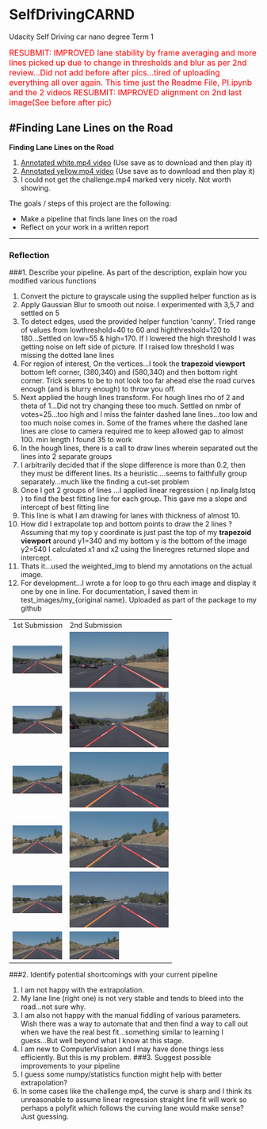 # SelfDrivingCARND
Udacity Self Driving car nano degree Term 1

<font size="3" color="red">RESUBMIT: IMPROVED lane stability by frame averaging and more lines picked up due to change in thresholds and blur as per 2nd review...Did not add before after pics...tired of uploading everything all over again. This time just the Readme File, PI.ipynb and the 2 videos</font>
<font size="3" color="red">RESUBMIT: IMPROVED alignment on 2nd last image(See before after pic)</font>


#**Finding Lane Lines on the Road** 
---

**Finding Lane Lines on the Road**

1. [Annotated white.mp4 video](videos/white.mp4) (Use save as to download and then play it)
2. [Annotated yellow.mp4 video](videos/yellow.mp4) (Use save as to download and then play it)
3. I could not get the challenge.mp4 marked very nicely. Not worth showing.

The goals / steps of this project are the following:
* Make a pipeline that finds lane lines on the road
* Reflect on your work in a written report
---
### Reflection

###1. Describe your pipeline. As part of the description, explain how you modified various functions
1. Convert the picture to grayscale using the supplied helper function as is
2. Apply Gaussian Blur to smooth out noise. I experimented with 3,5,7 and settled on 5
3. To detect edges, used the provided helper function 'canny'. Tried range of values from lowthreshold=40 to 60 and highthreshold=120 to 180...Settled on low=55 & high=170. If I lowered the high threshold I was getting noise on left side of picture. If I raised low threshold I was missing the dotted lane lines
4. For region of interest, On the vertices...I took the **trapezoid viewport** bottom left corner, (380,340) and (580,340) and then bottom right corner. Trick seems to be to not look too far ahead else the road curves enough (and is blurry enough) to throw you off.
5. Next applied the hough lines transform. For hough lines rho of 2 and theta of 1...Did not try changing these too much. Settled on nmbr of votes=25...too high and I miss the fainter dashed lane lines...too low and too much noise comes in. Some of the frames where the dashed lane lines are close to camera required me to keep allowed gap to almost 100. min length I found 35 to work
6. In the hough lines, there is a call to draw lines wherein separated out the lines into 2 separate groups
7. I arbitrarily decided that if the slope difference is more than 0.2, then they must be different lines. Its a heuristic....seems to faithfully group separately...much like the finding a cut-set problem
8. Once I got 2 groups of lines ...I applied linear regression ( np.linalg.lstsq ) to find the best fitting line for each group. This gave me a slope and intercept of best fitting line
9. This line is what I am drawing for lanes with thickness of almost 10.
10. How did I extrapolate top and bottom points to draw the 2 lines ? Assuming that my top y coordinate is just past the top of my **trapezoid viewport** around y1=340 and my bottom y is the bottom of the image y2=540 I calculated x1 and x2 using the lineregres returned slope and intercept.
11. Thats it...used the weighted_img to blend my annotations on the actual image.
12. For development...I wrote a for loop to go thru each image and display it one by one in line. For documentation, I saved them in test_images/my_{original name}. Uploaded as part of the package to my github
<table>
<tr><td>1st Submission</td><td>2nd Submission</td></tr>
<tr><td><img src="test_images/my_solidWhiteCurve.jpg" style="width:100px;"/></td><td><img src="test_images/my2_solidWhiteCurve.jpg" style="width: 200px;"/></td></tr>
<tr><td><img src="test_images/my_solidWhiteRight.jpg" style="width:100px;"/></td><td><img src="test_images/my2_solidWhiteRight.jpg" style="width: 200px;"/></td></tr>
<tr><td><img src="test_images/my_solidYellowCurve.jpg" style="width:100px;"/></td><td><img src="test_images/my2_solidYellowCurve.jpg" style="width: 200px;"/></td></tr>
<tr><td><img src="test_images/my_solidYellowCurve2.jpg" style="width:100px;"/></td><td><img src="test_images/my2_solidYellowCurve2.jpg" style="width: 200px;"/></td></tr>
<tr><td><img src="test_images/my_solidYellowLeft.jpg" style="width:100px;"/></td><td><img src="test_images/my2_solidYellowLeft.jpg" style="width: 200px;"/></td></tr>
<tr><td><img src="test_images/my_whiteCarLaneSwitch.jpg" style="width:100px;"/></td><td><img src="test_images/my2_whiteCarLaneSwitch.jpg" style="width:100px;"/></td></tr>
</table>

###2. Identify potential shortcomings with your current pipeline
1. I am not happy with the extrapolation. 
2. My lane line (right one) is not very stable and tends to bleed into the road...not sure why. 
3. I am also not happy with the manual fiddling of various parameters. Wish there was a way to automate that and then find a way to call out when we have the real best fit...something similar to learning I guess...But well beyond what I know at this stage.
4. I am new to ComputerVisaion and I may have done things less efficiently. But this is my problem.
###3. Suggest possible improvements to your pipeline
1. I guess some numpy/statistics function might help with better extrapolation?
2. In some cases like the challenge.mp4, the curve is sharp and I think its unreasonable to assume linear regression straight line fit will work so perhaps a polyfit which follows the curving lane would make sense? Just guessing.
